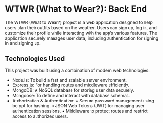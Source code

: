 # WTWR (What to Wear?): Back End

The WTWR (What to Wear?) project is a web application designed to help users plan their outfits based on the weather. Users can sign up, log in, and customize their profile while interacting with the app’s various features. The application securely manages user data, including authentication for signing in and signing up.

## Technologies Used

This project was built using a combination of modern web technologies:

- Node.js: To build a fast and scalable server environment.
- Express.js: For handling routes and middleware efficiently.
- MongoDB: A NoSQL database for storing user data securely.
- Mongoose: To define and interact with database schemas.
- Authorization & Authentication:
  • Secure password management using bcrypt for hashing.
  • JSON Web Tokens (JWT) for managing user authentication sessions.
  • Middleware to protect routes and restrict access to authorized users.

